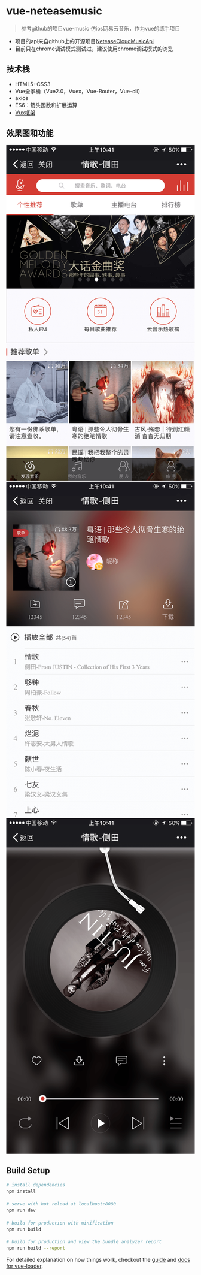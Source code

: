 # vue-neteasemusic

> 参考github的项目vue-music 仿ios网易云音乐，作为vue的练手项目
- 项目的api来自github上的开源项目[NeteaseCloudMusicApi](https://github.com/Binaryify/NeteaseCloudMusicApi)
- 目前只在chrome调试模式测试过，建议使用chrome调试模式的浏览
## 技术栈
- HTML5+CSS3
- Vue全家桶（Vue2.0，Vuex，Vue-Router，Vue-cli）
- axios
- ES6：箭头函数和扩展运算
- [Vux框架](https://github.com/airyland/vux)
## 效果图和功能
![首页](https://github.com/xiaodongning/vue-demo/blob/master/static/IMG_7199.png)
![歌单列表](https://github.com/xiaodongning/vue-demo/blob/master/static/IMG_7202.png)
![播放界面](https://github.com/xiaodongning/vue-demo/blob/master/static/IMG_7203.png)

## Build Setup

``` bash
# install dependencies
npm install

# serve with hot reload at localhost:8080
npm run dev

# build for production with minification
npm run build

# build for production and view the bundle analyzer report
npm run build --report
```

For detailed explanation on how things work, checkout the [guide](http://vuejs-templates.github.io/webpack/) and [docs for vue-loader](http://vuejs.github.io/vue-loader).
